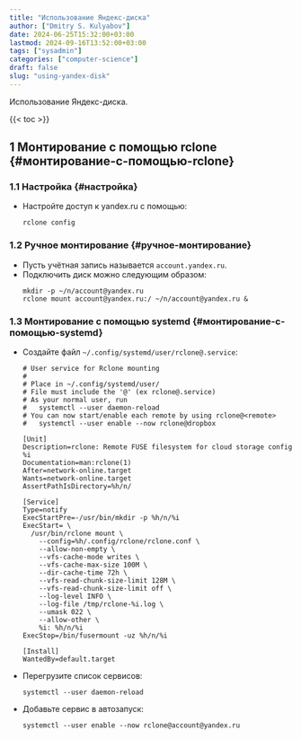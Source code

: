 ```yaml
---
title: "Использование Яндекс-диска"
author: ["Dmitry S. Kulyabov"]
date: 2024-06-25T15:32:00+03:00
lastmod: 2024-09-16T13:52:00+03:00
tags: ["sysadmin"]
categories: ["computer-science"]
draft: false
slug: "using-yandex-disk"
---
```


Использование Яндекс-диска.

<!--more-->

{{< toc >}}


## <span class="section-num">1</span> Монтирование с помощью rclone {#монтирование-с-помощью-rclone}


### <span class="section-num">1.1</span> Настройка {#настройка}

-   Настройте доступ к yandex.ru с помощью:
    ```shell
    rclone config
    ```


### <span class="section-num">1.2</span> Ручное монтирование {#ручное-монтирование}

-   Пусть учётная запись называется `account.yandex.ru`.
-   Подключить диск можно следующим образом:
    ```shell
    mkdir -p ~/n/account@yandex.ru
    rclone mount account@yandex.ru:/ ~/n/account@yandex.ru &
    ```


### <span class="section-num">1.3</span> Монтирование с помощью systemd {#монтирование-с-помощью-systemd}

-   Создайте файл `~/.config/systemd/user/rclone@.service`:
    ```shell
    # User service for Rclone mounting
    #
    # Place in ~/.config/systemd/user/
    # File must include the '@' (ex rclone@.service)
    # As your normal user, run
    #   systemctl --user daemon-reload
    # You can now start/enable each remote by using rclone@<remote>
    #   systemctl --user enable --now rclone@dropbox

    [Unit]
    Description=rclone: Remote FUSE filesystem for cloud storage config %i
    Documentation=man:rclone(1)
    After=network-online.target
    Wants=network-online.target
    AssertPathIsDirectory=%h/n/

    [Service]
    Type=notify
    ExecStartPre=-/usr/bin/mkdir -p %h/n/%i
    ExecStart= \
      /usr/bin/rclone mount \
        --config=%h/.config/rclone/rclone.conf \
        --allow-non-empty \
        --vfs-cache-mode writes \
        --vfs-cache-max-size 100M \
        --dir-cache-time 72h \
        --vfs-read-chunk-size-limit 128M \
        --vfs-read-chunk-size-limit off \
        --log-level INFO \
        --log-file /tmp/rclone-%i.log \
        --umask 022 \
        --allow-other \
        %i: %h/n/%i
    ExecStop=/bin/fusermount -uz %h/n/%i

    [Install]
    WantedBy=default.target
    ```
-   Перегрузите список сервисов:
    ```shell
    systemctl --user daemon-reload
    ```
-   Добавьте сервис в автозапуск:
    ```shell
    systemctl --user enable --now rclone@account@yandex.ru
    ```
